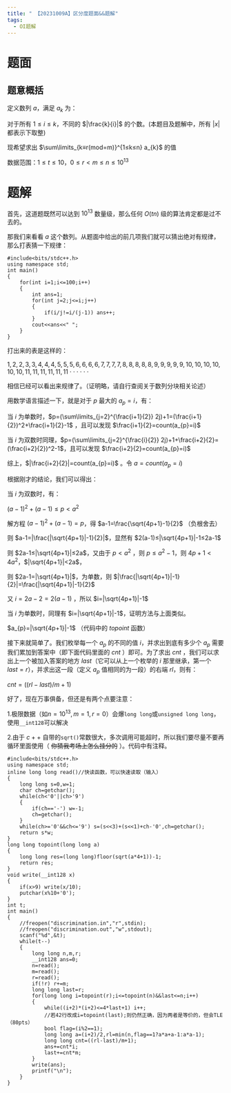 ```yaml
---
title: " 【20231009A】区分度题面&&题解"
tags:
  - OI题解
---
```

# 题面
## 题意概括
定义数列 $a$，满足 $a_{k}$ 为：

对于所有 $1≤i≤k$，不同的 $|\frac{k}{i}|$ 的个数。(本题目及题解中，所有 $|x|$ 都表示下取整)

现希望求出 $\sum\limits_{k≡r(mod=m)}^{1≤k≤n} a_{k}$ 的值

数据范围：$1≤t≤10，0≤r<m≤n≤10^{13}$
# 题解
首先，这道题既然可以达到 $10^{13}$ 数量级，那么任何 $O(tn)$ 级的算法肯定都是过不去的。

那我们来看看 $a$ 这个数列。从题面中给出的前几项我们就可以猜出绝对有规律，那么打表猜一下规律：
``````
#include<bits/stdc++.h>
using namespace std;
int main()
{
	for(int i=1;i<=100;i++)
	{
		int ans=1;
		for(int j=2;j<=i;j++)
		{
			if(i/j!=i/(j-1)) ans++;
		}
		cout<<ans<<" ";
	}
}
``````
打出来的表是这样的：

$1,2,2,3,3,4,4,4,5,5,5,6,6,6,6,7,7,7,7,8,8,8,8,8,9,9,9,9,9,10,10,10,10,10,10,11,11,11,11,11,11\cdot\cdot\cdot\cdot\cdot\cdot$

相信已经可以看出来规律了。（证明略，请自行查阅关于数列分块相关论述）

用数学语言描述一下，就是对于 $p$ 最大的 $a_{p}=i$，有：

当 $i$ 为单数时，$p=(\sum\limits_{j=2}^{\frac{i+1}{2}} 2j)+1=(\frac{i+1}{2})^2+\frac{i+1}{2}-1$ ，且可以发现 $\frac{i+1}{2}=count(a_{p}=i)$ 

当 $i$ 为双数时同理，$p=(\sum\limits_{j=2}^{\frac{i}{2}} 2j)+1+\frac{i+2}{2}=(\frac{i+2}{2})^2-1$，且可以发现 $\frac{i+2}{2}=count(a_{p}=i)$ 

综上，$|\frac{i+2}{2}|=count(a_{p}=i)$ 。令 $a=count(a_{p}=i)$

根据刚才的结论，我们可以得出：

当 $i$ 为双数时，有：

$(a-1)^2+(a-1)≤p<a^2$

解方程 $(a-1)^2+(a-1)=p$，得 $a-1=\frac{\sqrt{4p+1}-1}{2}$ （负根舍去）

则 $a-1=|\frac{|\sqrt{4p+1}|-1}{2}|$，显然有 $2(a-1)≤|\sqrt{4p+1}|-1≤2a-1$

则 $2a-1≤|\sqrt{4p+1}|≤2a$，又由于 $p<a^2$ ，则 $p≤a^2-1$，则 $4p+1<4a^2$，$|\sqrt{4p+1}|<2a$，

则 $2a-1=|\sqrt{4p+1}|$，为单数，则 $|\frac{|\sqrt{4p+1}|-1}{2}|=\frac{|\sqrt{4p+1}|-1}{2}$

又 $i=2a-2=2(a-1)$ ，所以 $i=|\sqrt{4p+1}|-1$

当 $i$ 为单数时，同理有 $i=|\sqrt{4p+1}|-1$，证明方法与上面类似。

$a_{p}=|\sqrt{4p+1}|-1$ （代码中的 $topoint$ 函数）

接下来就简单了。我们枚举每一个 $a_{p}$ 的不同的值 $i$，并求出到底有多少个 $a_{p}$ 需要我们累加到答案中（即下面代码里面的 $cnt$ ）即可。为了求出 $cnt$ ，我们可以求出上一个被加入答案的地方 $last$（它可以从上一个枚举的 $i$ 那里继承，第一个 $last=r$），并求出这一段（定义 $a_{p}$ 值相同的为一段）的右端 $rl$，则有：

$cnt=((rl-last)/m+1)$ 

好了，现在万事俱备，但还是有两个点要注意：

1.极限数据（如$n=10^{13},m=1,r=0$）会爆`long long`或`unsigned long long`，使用`__int128`可以解决

2.由于 $c++$ 自带的`sqrt()`常数很大，多次调用可能超时，所以我们要尽量不要再循环里面使用（ ~~你猜我考场上怎么挂分的~~ ）。代码中有注释。
``````
#include<bits/stdc++.h>
using namespace std;
inline long long read()//快读函数，可以快速读取（输入） 
{
	long long s=0,w=1;
	char ch=getchar();
	while(ch<'0'||ch>'9')
	{
		if(ch=='-') w=-1;
		ch=getchar();
	} 
	while(ch>='0'&&ch<='9') s=(s<<3)+(s<<1)+ch-'0',ch=getchar();
	return s*w;
}
long long topoint(long long a)
{
	long long res=(long long)floor(sqrt(a*4+1))-1;
	return res;
}
void write(__int128 x)
{
	if(x>9) write(x/10);
	putchar(x%10+'0');
}
int t;
int main()
{
	//freopen("discrimination.in","r",stdin);
	//freopen("discrimination.out","w",stdout);
	scanf("%d",&t);
	while(t--)
	{
		long long n,m,r;
		__int128 ans=0;
		n=read();
		m=read();
		r=read();
		if(!r) r+=m;
		long long last=r;
		for(long long i=topoint(r);i<=topoint(n)&&last<=n;i++)
		{
			while((i+2)*(i+2)<=4*last+1) i++;
			//若42行改成i=topoint(last);则仍然正确，因为两者是等价的，但会TLE（80pts）
			bool flag=(i%2==1);
			long long a=(i+2)/2,rl=min(n,flag==1?a*a+a-1:a*a-1);
			long long cnt=((rl-last)/m+1);
			ans+=cnt*i;
			last+=cnt*m;
		}
		write(ans);
		printf("\n");
	}
}
``````

